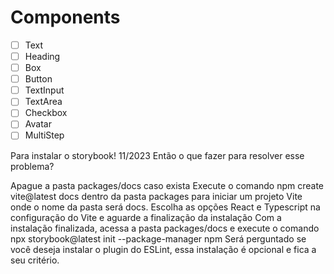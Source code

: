 # Components

- [ ] Text
- [ ] Heading
- [ ] Box
- [ ] Button
- [ ] TextInput
- [ ] TextArea
- [ ] Checkbox
- [ ] Avatar
- [ ] MultiStep

Para instalar o storybook! 11/2023
Então o que fazer para resolver esse problema?

Apague a pasta packages/docs caso exista
Execute o comando npm create vite@latest docs dentro da pasta packages para iniciar um projeto Vite onde o nome da pasta será docs.
Escolha as opções React e Typescript na configuração do Vite e aguarde a finalização da instalação
Com a instalação finalizada, acessa a pasta packages/docs e execute o comando npx storybook@latest init --package-manager npm
Será perguntado se você deseja instalar o plugin do ESLint, essa instalação é opcional e fica a seu critério.